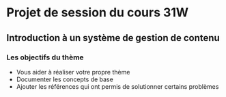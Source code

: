 # Projet de session du cours 31W
## Introduction à un système de gestion de contenu

### Les objectifs du thème
- Vous aider à réaliser votre propre thème
- Documenter les concepts de base
- Ajouter les références qui ont permis de solutionner certains problèmes